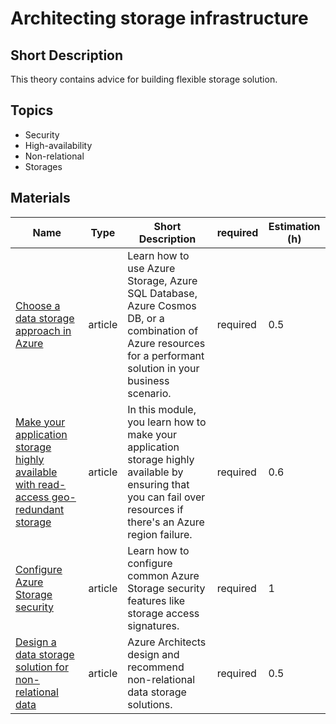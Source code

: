 # Architecting storage infrastructure

## Short Description

This theory contains advice for building flexible storage solution.

## Topics

* Security
* High-availability
* Non-relational
* Storages

## Materials

| Name                                                                                                                                                                         | Type    | Short Description                                                                                                                                                | required | Estimation (h) |
|------------------------------------------------------------------------------------------------------------------------------------------------------------------------------|---------|------------------------------------------------------------------------------------------------------------------------------------------------------------------|----------|----------------|
| [Choose a data storage approach in Azure](https://learn.microsoft.com/en-us/training/modules/choose-storage-approach-in-azure/)                                              | article | Learn how to use Azure Storage, Azure SQL Database, Azure Cosmos DB, or a combination of Azure resources for a performant solution in your business scenario.    | required | 0.5            |
| [Make your application storage highly available with read-access geo-redundant storage](https://learn.microsoft.com/en-us/training/modules/ha-application-storage-with-grs/) | article | In this module, you learn how to make your application storage highly available by ensuring that you can fail over resources if there's an Azure region failure. | required | 0.6            |
| [Configure Azure Storage security](https://learn.microsoft.com/en-us/training/modules/configure-storage-security/)                                                           | article | Learn how to configure common Azure Storage security features like storage access signatures.                                                                    | required | 1              |
| [Design a data storage solution for non-relational data](https://learn.microsoft.com/en-us/training/modules/design-data-storage-solution-for-non-relational-data/)           | article | Azure Architects design and recommend non-relational data storage solutions.                                                                                     | required | 0.5            |
